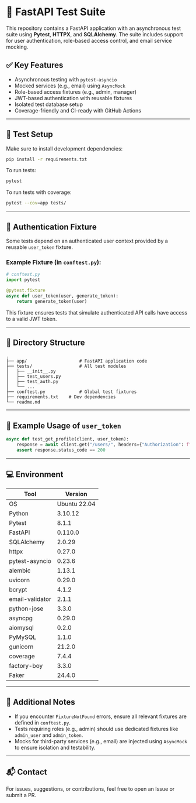 # 🧪 FastAPI Test Suite

This repository contains a FastAPI application with an asynchronous test suite using **Pytest**, **HTTPX**, and **SQLAlchemy**. The suite includes support for user authentication, role-based access control, and email service mocking.

## ✅ Key Features

- Asynchronous testing with `pytest-asyncio`
- Mocked services (e.g., email) using `AsyncMock`
- Role-based access fixtures (e.g., admin, manager)
- JWT-based authentication with reusable fixtures
- Isolated test database setup
- Coverage-friendly and CI-ready with GitHub Actions

---

## 🔧 Test Setup

Make sure to install development dependencies:

```bash
pip install -r requirements.txt
```

To run tests:

```bash
pytest
```

To run tests with coverage:

```bash
pytest --cov=app tests/
```

---

## 🔐 Authentication Fixture

Some tests depend on an authenticated user context provided by a reusable `user_token` fixture.

### Example Fixture (in `conftest.py`):

```python
# conftest.py
import pytest

@pytest.fixture
async def user_token(user, generate_token):
    return generate_token(user)
```

This fixture ensures tests that simulate authenticated API calls have access to a valid JWT token.

---

## 📁 Directory Structure

```text
.
├── app/                    # FastAPI application code
├── tests/                  # All test modules
│   ├── __init__.py
│   ├── test_users.py
│   ├── test_auth.py
│   └── ...
├── conftest.py             # Global test fixtures
├── requirements.txt    # Dev dependencies
└── readme.md
```

---

## 🧪 Example Usage of `user_token`

```python
async def test_get_profile(client, user_token):
    response = await client.get("/users/", headers={"Authorization": f"Bearer {user_token}"})
    assert response.status_code == 200
```

---

## 💻 Environment

| Tool              | Version         |
|-------------------|------------------|
| OS                | Ubuntu 22.04     |
| Python            | 3.10.12          |
| Pytest            | 8.1.1            |
| FastAPI           | 0.110.0          |
| SQLAlchemy        | 2.0.29           |
| httpx             | 0.27.0           |
| pytest-asyncio    | 0.23.6           |
| alembic           | 1.13.1           |
| uvicorn           | 0.29.0           |
| bcrypt            | 4.1.2            |
| email-validator   | 2.1.1            |
| python-jose       | 3.3.0            |
| asyncpg           | 0.29.0           |
| aiomysql          | 0.2.0            |
| PyMySQL           | 1.1.0            |
| gunicorn          | 21.2.0           |
| coverage          | 7.4.4            |
| factory-boy       | 3.3.0            |
| Faker             | 24.4.0           |

---

## 🧹 Additional Notes

- If you encounter `FixtureNotFound` errors, ensure all relevant fixtures are defined in `conftest.py`.
- Tests requiring roles (e.g., admin) should use dedicated fixtures like `admin_user` and `admin_token`.
- Mocks for third-party services (e.g., email) are injected using `AsyncMock` to ensure isolation and testability.

---

## 📬 Contact

For issues, suggestions, or contributions, feel free to open an Issue or submit a PR.